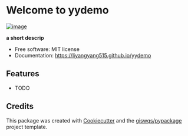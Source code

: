 # Welcome to yydemo


[![image](https://img.shields.io/pypi/v/yydemo.svg)](https://pypi.python.org/pypi/yydemo)


**a short descrip**


-   Free software: MIT license
-   Documentation: <https://liyangyang515.github.io/yydemo>
    

## Features

-   TODO

## Credits

This package was created with [Cookiecutter](https://github.com/cookiecutter/cookiecutter) and the [giswqs/pypackage](https://github.com/giswqs/pypackage) project template.

